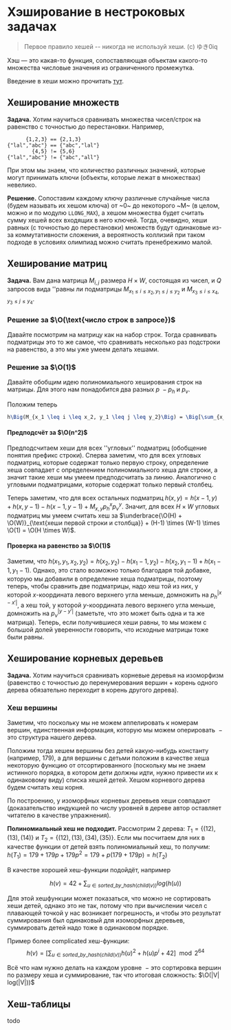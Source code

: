 # Хэширование в нестроковых задачах

> Первое правило хешей -- никогда не используй хеши. (c) ゆき0iq

Хэш — это какая-то функция, сопоставляющая объектам какого-то множества числовые значения из ограниченного промежутка.

Введение в хеши можно прочитать [тут](hash.html).

## Хеширование множеств

**Задача.** Хотим научиться сравнивать множества чисел/строк на равенство с точностью до перестановки. Например, 

```
      {1,2,3} == {2,1,3}
{"lal","abc"} == {"abc","lal"}
        {4,5} != {5,6}
{"lal","abc"} != {"abc","all"}
```

При этом мы знаем, что количество различных значений, которые могут принимать ключи (объекты, которые лежат в множествах) невелико.

**Решение.** Сопоставим каждому ключу различные случайные числа (будем называть их хешом ключа) от ~0~ до некоторого ~M~ (в целом, можно и по модулю `LLONG_MAX`), а хешом множества будет считать сумму хешей всех входящих в него ключей. Тогда, очевидно, хеши равных (с точностью до перестановки) множеств будут одинаковые из-за коммутативности сложения, а вероятность коллизий при таком подходе в условиях олимпиад можно считать пренебрежимо малой.

## Хеширование матриц

**Задача.** Вам дана матрица $M_{i, j}$ размера $H \times W$, состоящая из чисел, и $Q$ запросов вида ''равны ли подматрицы $M_{x_1 \leq i \leq x_2, y_1 \leq j \leq y_2}$ и $M_{x_3 \leq i \leq x_4, y_3 \leq j \leq y_4}$.

### Решение за $\O(\text{число строк в запросе})$

Давайте посмотрим на матрицу как на набор строк. Тогда сравнивать подматрицы это то же самое, что сравнивать несколько раз подстроки на равенство, а это мы уже умеем делать хешами.

### Решение за $\O(1)$

Давайте обобщим идею полиномиального хеширования строк на матрицы. Для этого нам понадобится два разных $p ~- p_h$ и $p_v$.

Положим теперь 

```latex
h\Big(M_{x_1 \leq i \leq x_2, y_1 \leq j \leq y_2}\Big) = \Big[\sum_{x_1 \leq i \leq x_2, y_1 \leq j \leq y_2} M_{i, j} \times p_h^{i} \times p_v^{j}\Big] \times \underbrace{ p_h^{x_1} \times p_v^{y_1}}_{\substack{\text{поправка, учитывающая сдвиг от (0, 0)} \\ \text{ниже мы поймём, зачем она нужна}}}.
```

#### Предподсчёт за $\O(n^2)$

Предподсчитаем хеши для всех ''угловых'' подматриц (обобщение понятия префикс строки).
Сперва заметим, что для всех угловых подматриц, которые содержат только первую строку, определение хеша совпадает с определением полиномиального хеша для строки, а значит такие хеши мы умеем предподсчитать за линию. Аналогично с угловыми подматрицами, которые содержат только первый столбец.

Теперь заметим, что для всех остальных подматриц $h(x, y) = h(x-1, y) + h(x, y-1) - h(x-1, y-1) + M_{x, y}p_h^x p_v^y$. Значит, для всех $H \times W$ угловых подматриц мы умеем считать хеш за $\underbrace{\O(H) + \O(W)}_{\text{хеши первой строки и столбца}} + (H-1) \times (W-1) \times \O(1) = \O(H \times W)$.

#### Проверка на равенство за $\O(1)$

Заметим, что $h(x_1, y_1, x_2, y_2) = h(x_2, y_2) - h(x_1 - 1, y_2) - h(x_2, y_1 - 1) + h(x_1 - 1, y_1 - 1)$. Однако, это стало возможно только благодаря той добавке, которую мы добавили в определение хеша подматрицы, поэтому теперь, чтобы сравнить две подматрицы, надо хеш той из них, у которой $x$-координата левого верхнего угла меньше, домножить на $p_h^{|x-x'|}$, а хеш той, у которой $y$-координата левого верхнего угла меньше, домножить на  $p_v^{|y-y'|}$ (заметьте, что это может быть одна и та же матрица). Теперь, если получившиеся хеши равны, то мы можем с большой долей уверенности говорить, что исходные матрицы тоже были равны.

## Хеширование корневых деревьев

**Задача.** Хотим научиться сравнивать корневые деревья на изоморфизм (равенство с точностью до перенумерования вершин + корень одного дерева обязательно переходит в корень другого дерева).

### Хеш вершины

Заметим, что поскольку мы не можем аппелировать к номерам вершин, единственная информация, которую мы можем оперировать $~-$ это структура нашего дерева.

Положим тогда хешем вершины без детей какую-нибудь константу (например, 179), а для вершины с детьми положим в качестве хеша некоторую функцию от отсортированного (поскольку мы не знаем истинного порядка, в котором дети должны идти, нужно привести их к одинаковому виду) списка хешей детей. Хешом корневого дерева будем считать хеш корня.

По построению, у изоморфных корневых деревьев хеши совпадают (доказательство индукцией по числу уровней в дереве автор оставляет читателю в качестве упражнения).

**Полиномиальный хеш не подходит.** Рассмотрим 2 дерева: $T_1 = \{ (1 2), (1 3), (1 4) \}$ и $T_2 = \{ (1 2), (1 3), (3 4), (3 5) \}$. Если мы посчитаем для них в качестве функции от детей взять полиномиальный хеш, то получим: $h(T_1) = 179 + 179p + 179p^2 = 179 + p(179 + 179p) = h(T_2)$

В качестве хорошей хеш-функции подойдёт, например

$$ h(v) = 42 + \sum_{u \in sorted\_by\_hash(child(v))} log(h(u)) $$

Для этой хешфункции может показаться, что можно не сортировать хеши детей, однако это не так, потому что при вычислении чисел с плавающей точкой у нас возникает погрешность, и чтобы это результат суммирования был одинаковый для изоморфных деревьев, суммировать детей надо тоже в одинаковом порядке.

Пример более complicated хеш-функции:
$$ h(v) = \big[\sum_{u \in sorted\_by\_hash(child(v))} h(u)^2 + h(u) p^i + 42 \big] \mod 2^{64} $$

Всё что нам нужно делать на каждом уровне $~-$ это сортировка вершин по размеру хеша и суммирование, так что итоговая сложность: $\O(|V| log(|V|))$

## Хеш-таблицы

todo
